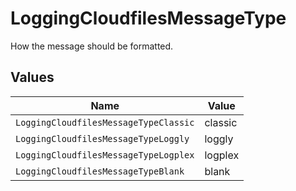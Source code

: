 # LoggingCloudfilesMessageType

How the message should be formatted.


## Values

| Name                                  | Value                                 |
| ------------------------------------- | ------------------------------------- |
| `LoggingCloudfilesMessageTypeClassic` | classic                               |
| `LoggingCloudfilesMessageTypeLoggly`  | loggly                                |
| `LoggingCloudfilesMessageTypeLogplex` | logplex                               |
| `LoggingCloudfilesMessageTypeBlank`   | blank                                 |